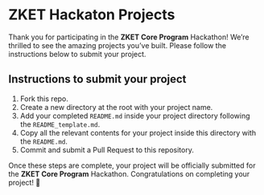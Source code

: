 # ZKET Hackaton Projects

Thank you for participating in the **ZKET Core Program** Hackathon! We’re thrilled to see the amazing projects you’ve built. Please follow the instructions below to submit your project.

## Instructions to submit your project

1. Fork this repo.
2. Create a new directory at the root with your project name.
3. Add your completed `README.md` inside your project directory following the `README_template.md`.
4. Copy all the relevant contents for your project inside this directory with the `README.md`.
5. Commit and submit a Pull Request to this repository.

Once these steps are complete, your project will be officially submitted for the **ZKET Core Program** Hackathon. Congratulations on completing your project! 🎉